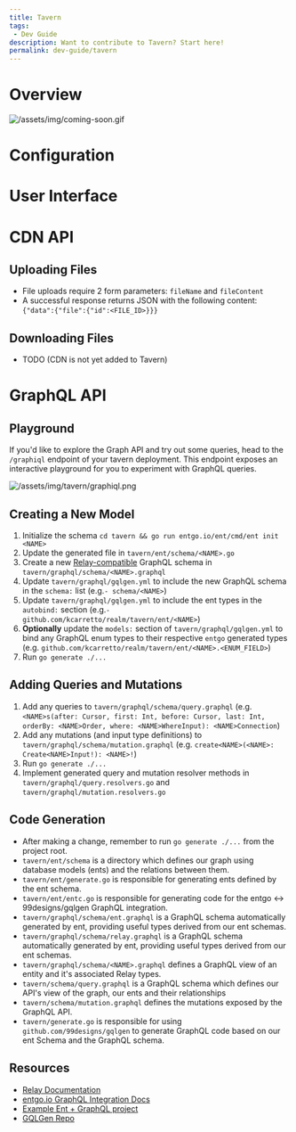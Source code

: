 ```yaml
---
title: Tavern
tags: 
 - Dev Guide
description: Want to contribute to Tavern? Start here!
permalink: dev-guide/tavern
---
```

# Overview
![/assets/img/coming-soon.gif](/assets/img/coming-soon.gif)

# Configuration

# User Interface

# CDN API

## Uploading Files
* File uploads require 2 form parameters: `fileName` and `fileContent`
* A successful response returns JSON with the following content: `{"data":{"file":{"id":<FILE_ID>}}}`

## Downloading Files
* TODO (CDN is not yet added to Tavern)

# GraphQL API

## Playground
If you'd like to explore the Graph API and try out some queries, head to the `/graphiql` endpoint of your tavern deployment. This endpoint exposes an interactive playground for you to experiment with GraphQL queries.

![/assets/img/tavern/graphiql.png](/assets/img/tavern/graphiql.png)


## Creating a New Model
1. Initialize the schema `cd tavern && go run entgo.io/ent/cmd/ent init <NAME>`
2. Update the generated file in `tavern/ent/schema/<NAME>.go`
3. Create a new [Relay-compatible](https://relay.dev/graphql/connections.htm) GraphQL schema in `tavern/graphql/schema/<NAME>.graphql`
3. Update `tavern/graphql/gqlgen.yml` to include the new GraphQL schema in the `schema:` list (e.g.`- schema/<NAME>`)
4. Update `tavern/graphql/gqlgen.yml` to include the ent types in the `autobind:` section (e.g.`- github.com/kcarretto/realm/tavern/ent/<NAME>`)
5. **Optionally** update the `models:` section of `tavern/graphql/gqlgen.yml` to bind any GraphQL enum types to their respective `entgo` generated types (e.g. `github.com/kcarretto/realm/tavern/ent/<NAME>.<ENUM_FIELD>`)
6. Run `go generate ./...`

## Adding Queries and Mutations
1. Add any queries to `tavern/graphql/schema/query.graphql` (e.g. `<NAME>s(after: Cursor, first: Int, before: Cursor, last: Int, orderBy: <NAME>Order, where: <NAME>WhereInput): <NAME>Connection`)
2. Add any mutations (and input type definitions) to `tavern/graphql/schema/mutation.graphql` (e.g. `create<NAME>(<NAME>: Create<NAME>Input!): <NAME>!`)
3. Run `go generate ./...`
4. Implement generated query and mutation resolver methods in `tavern/graphql/query.resolvers.go` and `tavern/graphql/mutation.resolvers.go`

## Code Generation
* After making a change, remember to run `go generate ./...` from the project root.
* `tavern/ent/schema` is a directory which defines our graph using database models (ents) and the relations between them.
* `tavern/ent/generate.go` is responsible for generating ents defined by the ent schema.
* `tavern/ent/entc.go` is responsible for generating code for the entgo <-> 99designs/gqlgen GraphQL integration.
* `tavern/graphql/schema/ent.graphql` is a GraphQL schema automatically generated by ent, providing useful types derived from our ent schemas.
* `tavern/graphql/schema/relay.graphql` is a GraphQL schema automatically generated by ent, providing useful types derived from our ent schemas.
* `tavern/graphql/schema/<NAME>.graphql` defines a GraphQL view of an entity and it's associated Relay types.
* `tavern/schema/query.graphql` is a GraphQL schema which defines our API's view of the graph, our ents and their relationships
* `tavern/schema/mutation.graphql` defines the mutations exposed by the GraphQL API.
* `tavern/generate.go` is responsible for using `github.com/99designs/gqlgen` to generate GraphQL code based on our ent Schema and the GraphQL schema.

## Resources
* [Relay Documentation](https://relay.dev/graphql/connections.htm)
* [entgo.io GraphQL Integration Docs](https://entgo.io/docs/graphql)
* [Example Ent + GraphQL project](https://github.com/ent/contrib/tree/master/entgql/internal/todo)
* [GQLGen Repo](https://github.com/99designs/gqlgen)